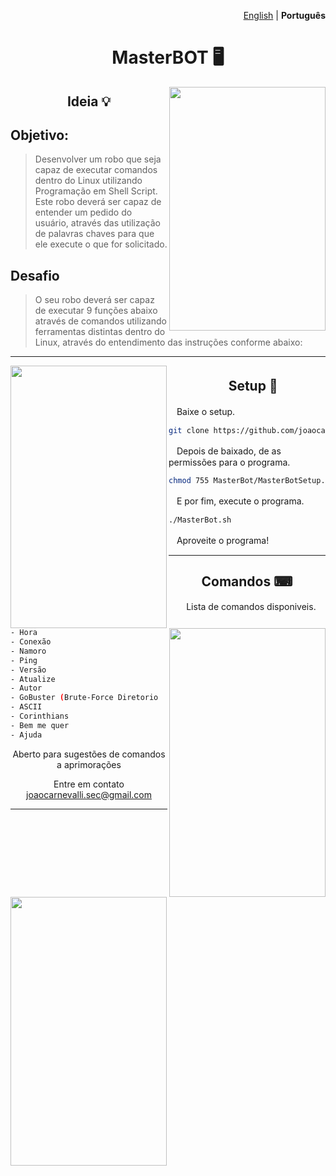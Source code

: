 <p align="right"><a href="https://github.com/joaocarnevalli/MasterBot/blob/main/README.md">English</a> | <strong>Português</strong> </p>

<div align="center">

# MasterBOT 🖥 </div>

<img src ="https://i.pinimg.com/originals/d7/d6/4e/d7d64eed5d4f58b48886c3cadbb2224b.gif" align="right" width="250px" height="390px">

<div align="center">
  
## Ideia 💡</div>

## **Objetivo:**
> Desenvolver um robo que seja capaz de executar comandos dentro do Linux utilizando Programação em Shell Script. Este robo deverá ser capaz de entender um pedido do usuário, através das utilização de palavras chaves para que ele execute o que for solicitado.

## **Desafio**
> O seu robo deverá ser capaz de executar 9  funções abaixo através de  comandos utilizando ferramentas distintas dentro do Linux, através do entendimento das instruções conforme abaixo:
           


- - - - - - - - - - - - - - - - - - -

<img src ="https://i.pinimg.com/originals/6b/2a/be/6b2abe877a706e801c49229ef351f30a.gif" align="left" width="250px" height="420px"></div>

<div align="center">

## ㅤSetup 🔌 </div>

ㅤBaixe o setup.

```sh
git clone https://github.com/joaocarnevalli/MasterBot
```

ㅤDepois de baixado, de as permissões para o programa.

```sh
chmod 755 MasterBot/MasterBotSetup.sh && sudo MasterBot/MasterBotSetup.sh
```

ㅤE por fim, execute o programa.

```sh
./MasterBot.sh
```

ㅤAproveite o programa!
ㅤ
ㅤ
- - - - - - - - - - - - - - - - - - -
<img src ="https://i.pinimg.com/originals/f2/74/6a/f2746ae177a5f4bcb59cf08c8d164b13.gif" align="right" width="250px" height="430px">
<img src ="https://i.pinimg.com/originals/18/ee/0d/18ee0d711fc1b266e65f6a389966d65c.gif" align="left" width="250px" height="430px">

<div align="center">

## Comandos ⌨ </div> 

<div align="center">
 
ㅤLista de comandos disponiveis.</div>

```sh
- Hora
- Conexão
- Namoro
- Ping
- Versão
- Atualize
- Autor
- GoBuster (Brute-Force Diretorio
- ASCII
- Corinthians
- Bem me quer
- Ajuda
```
<div align="center">
Aberto para sugestões de comandos a aprimorações
  
Entre em contato joaocarnevalli.sec@gmail.com</div>



- - - - - - - - - - - - - - - - - - -
